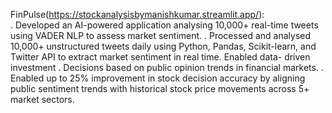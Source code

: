  FinPulse(https://stockanalysisbymanishkumar.streamlit.app/):  
 . Developed an AI-powered application analysing 10,000+ real-time tweets using VADER NLP to assess market sentiment.
 . Processed and analysed 10,000+ unstructured tweets daily using Python, Pandas, Scikit-learn, and Twitter API to extract market sentiment in real time. Enabled data-    driven investment 
 . Decisions based on public opinion trends in financial markets. 
 . Enabled up to 25% improvement in stock decision accuracy by aligning public sentiment trends with historical stock price movements across 5+ market sectors. 
